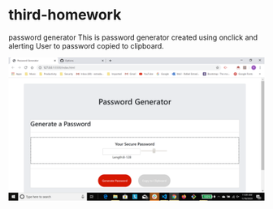 # third-homework

password generator
This is password generator created using onclick and alerting User to password copied to clipboard.

![password generator demo](./assets/homework3.png)
